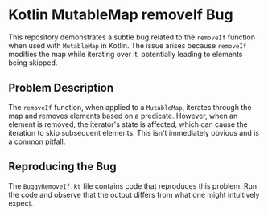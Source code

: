 # Kotlin MutableMap removeIf Bug

This repository demonstrates a subtle bug related to the `removeIf` function when used with `MutableMap` in Kotlin. The issue arises because `removeIf` modifies the map while iterating over it, potentially leading to elements being skipped.

## Problem Description
The `removeIf` function, when applied to a `MutableMap`, iterates through the map and removes elements based on a predicate.  However, when an element is removed, the iterator's state is affected, which can cause the iteration to skip subsequent elements. This isn't immediately obvious and is a common pitfall.

## Reproducing the Bug
The `BuggyRemoveIf.kt` file contains code that reproduces this problem.  Run the code and observe that the output differs from what one might intuitively expect.